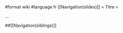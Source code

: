 #format wiki
#language fr
[[Navigation(slides)]]
= Titre =

...

##[[Navigation(siblings)]]


<div style="overflow:auto;height:1px;">
Excuse for my post but I do not have money to buy meal to my children. Forgive me please.
[http://free9.vfrrto.org/skype-free-phone-calls.html skype free phone calls]
[http://game.mewqsd.org/cheap-video-game-console.html cheap video game console]
[http://pictures.reggdr.org/shes-the-man-pictures.html shes the man pictures]
[http://dog.polott.org/free-dog-samples.html free dog samples]
[http://football.vttthtgg.org/nuclear-football-biscuit.html nuclear football biscuit]
[http://dog.polott.org/dog-behavioral-specialist-biting.html dog behavioral specialist biting]
[http://air.polott.org/cheap-air-tickets-discounted-airfares.html cheap air tickets discounted airfares]
[http://download.reggdr.org/mu-chaos-philippines-download.html mu chaos philippines download]
[http://pda.vttthtgg.org/connecting-pda-to-gps-via-bluetooth.html connecting pda to gps via bluetooth]
[http://news.mikewsd.org/friday-nightly-news-bird-flu.html friday nightly news bird flu]
[http://name.brrddd.org/raccoon-scientific-name.html raccoon scientific name]
[http://pictures.reggdr.org/pictures-of-juliet-capulet.html pictures of juliet capulet]
[http://windows.vfrrto.org/windows-media-player-codec-download.html windows media player codec download]
[http://map.reggdr.org/applilachian-trail-map.html applilachian trail map]
[http://recipes.vttolldd.org/apple-shortcake-recipes.html apple shortcake recipes]
[http://windows.vfrrto.org/windows-media-player-64bit.html windows media player 64bit]
[http://pussy.mewqsd.org/free-spread-pussy-gallery.html free spread pussy gallery]
[http://nude.vttthtgg.org/child-star-nude-in-films.html child star nude in films]
[http://free3.reggdr.org/free-pac-man-download.html free pac man download]
[http://windows.vfrrto.org/windows-media-player-10-mobile.html windows media player 10 mobile]
[http://trade.vttthtgg.org/allen-iverson-trade-talks.html allen iverson trade talks]
[http://map.reggdr.org/map-of-state-california.html map of state california]
[http://furniture.vertyg.org/united-furniture-in-kaiserslautern.html united furniture in kaiserslautern]
[http://weather.vttolldd.org/santa-monica-weather.html santa monica weather]
[http://job.vfrrto.org/nc-state-job-vacancies.html nc state job vacancies]
[http://recipes.vttolldd.org/hogwarts-recipes.html hogwarts recipes]
[http://download.reggdr.org/download-lord-of-the-rings-roms.html download lord of the rings roms]
[http://golf.brrddd.org/birdie-golf-clothing.html birdie golf clothing]
[http://travel.vttthtgg.org/dingle-peninsula-travel-information.html dingle peninsula travel information]
[http://google.reggdr.org/how-to-delete-google-searches.html how to delete google searches]
[http://free8.mewqsd.org/free-web-cam-pics.html free web cam pics]
[http://porn.vertyg.org/list-asianamerican-porn-star.html list asianamerican porn star]
[http://windows.vfrrto.org/windows-me-software-in-jacksonville-fl.html windows me software in jacksonville fl]
[http://news.mikewsd.org/automobile-engine-news.html automobile engine news]
[http://airline.brrddd.org/discount-flight-student-airline-fares-paphos.html discount flight student airline fares paphos]
[http://pictures.reggdr.org/hot-pictures-of-jamie-lynn-spears.html hot pictures of jamie lynn spears]
[http://lyrics.mewqsd.org/stacie-orrico-song-lyrics.html stacie orrico song lyrics]
[http://auto.mewqsd.org/mitsubishi-auto-problems.html mitsubishi auto problems]
[http://lyrics.mewqsd.org/ghostface-killah--all-that-i-got-is-you-lyrics.html ghostface killah  all that i got is you lyrics]
[http://air.polott.org/what-is-air-pollution.html what is air pollution]
[http://college.vttthtgg.org/college-towns-in-north-carolina.html college towns in north carolina]
[http://travel.vttthtgg.org/dover-foxcroft-travel.html dover foxcroft travel]
[http://hospital.vttthtgg.org/baptist-hospital-columbia-sc.html baptist hospital columbia sc]
[http://recipes.vttolldd.org/recipes-for-monkey-bread.html recipes for monkey bread]
[http://phone.vertyg.org/opt-out-phone.html opt out phone]
[http://college.vttthtgg.org/college-rhythm--movie.html college rhythm  movie]
[http://free6.vertyg.org/submit-your-url-free.html submit your url free]
[http://web.mewqsd.org/le-meilleur-site-web-100.html le meilleur site web 100]
[http://movies.polott.org/copy-dvd-movies-free.html copy dvd movies free]
[http://windows.vfrrto.org/windows-icon-cache.html windows icon cache]
[http://teen.polott.org/male-teen-models-xxx.html male teen models xxx]
[http://windows.vfrrto.org/open-files-windows.html open files windows]
[http://hospital.vttthtgg.org/saint-paul-childrens-hospital.html saint paul childrens hospital]
[http://windows.vfrrto.org/windows-genuine-lock-up-freeze-update.html windows genuine lock up freeze update]
[http://travel.vttthtgg.org/2006-email-guest-books-of-travel-inn.html 2006 email guest books of travel inn]
[http://loan.vttolldd.org/wlg-loan-originator-business.html wlg loan originator business]
[http://cheat.polott.org/evolution-gt-trainer-cheat.html evolution gt trainer cheat]
[http://penis.vttthtgg.org/teen-penis-pictures.html teen penis pictures]
[http://adult.polott.org/adult-video-stores-in-new-york-city.html adult video stores in new york city]
[http://air.polott.org/portable-air-conditoner-review.html portable air conditoner review]
[http://pictures.reggdr.org/mosen-nagant-rifle-pictures.html mosen nagant rifle pictures]
[http://dogs.brrddd.org/girls-sucking-dogs.html girls sucking dogs]
[http://free7.vttolldd.org/free-drunke-fuck-video-gallaries.html free drunke fuck video gallaries]
[http://map.reggdr.org/map-valdichiana.html map valdichiana]
[http://dogs.brrddd.org/retreiver-dogs.html retreiver dogs]
[http://free7.vttolldd.org/free-amatuer-sex-pictures.html free amatuer sex pictures]
[http://airline.brrddd.org/philippine-airline-low-cost-fares.html philippine airline low cost fares]
[http://travel.vttthtgg.org/cheap-air-flights-travel-directions-cozumel.html cheap air flights travel directions cozumel]
[http://book.polott.org/how-a-wallstreet-trader-trade-8k-filing-book.html how a wallstreet trader trade 8k filing book]
[http://download.reggdr.org/limewire-and-ipod-and-free-download.html limewire and ipod and free download]
[http://hardcore.brrddd.org/hardcore-mpg-samples.html hardcore mpg samples]
[http://furniture.vertyg.org/mauser-furniture-removal.html mauser furniture removal]
[http://air.polott.org/guiberson-diesel-t1020-air-cooled-radial-.html guiberson diesel t1020 air cooled radial ]
[http://kids.vttolldd.org/kids-with-multiple-sclerosis.html kids with multiple sclerosis]
[http://windows.vfrrto.org/andresen-windows.html andresen windows]
[http://credit.vfrrto.org/chase-continental-credit-card.html chase continental credit card]
[http://windows.vfrrto.org/windows-distort.html windows distort]
[http://free4.mikewsd.org/free-image-hosting-service-with-slide-shows.html free image hosting service with slide shows]
[http://furniture.vertyg.org/southern-traditions-furniture.html southern traditions furniture]
[http://estate.mikewsd.org/scottsdale-az-real-estate-listings-mls.html scottsdale az real estate listings mls]
[http://windows.vfrrto.org/windows-desktop-themes-aviation.html windows desktop themes aviation]
[http://crack.mewqsd.org/lexisgo-2-crack.html lexisgo 2 crack]
[http://free4.mikewsd.org/free-wallpapers-science.html free wallpapers science]
[http://search.vttthtgg.org/lufkin-search-optimization.html lufkin search optimization]
[http://air.polott.org/cheap-air-fares-to-europe-from-canada.html cheap air fares to europe from canada]
[http://free8.mewqsd.org/free-1910-census-records.html free 1910 census records]
[http://tennis.brrddd.org/weight-training-for-tennis-players.html weight training for tennis players]
[http://porn.vertyg.org/rurouni-kenshin-porn.html rurouni kenshin porn]
[http://windows.vfrrto.org/windows-coa.html windows coa]
[http://gifts.vttthtgg.org/www--quick-gifts-to-make-for-mothers-day.html www  quick gifts to make for mothers day]
[http://pictures.reggdr.org/pictures-kelly-slater.html pictures kelly slater]
[http://windows.vfrrto.org/windows-ce-2005.html windows ce 2005]
[http://name.brrddd.org/name-of-first-band-billy-joe-armstrong-played-in.html name of first band billy joe armstrong played in]
[http://game.mewqsd.org/free-sphere-2000-online-game.html free sphere 2000 online game]
[http://bdsm.mikewsd.org/call-me-peggy-bdsm.html call me peggy bdsm]
[http://phone.vertyg.org/camera-cell-phone-reviews.html camera cell phone reviews]
[http://windows.vfrrto.org/windows-calender.html windows calender]
[http://name.brrddd.org/alder-tree-scientific-name.html alder tree scientific name]
[http://college.vttthtgg.org/appartments-for-rent-state-college.html appartments for rent state college]
[http://window.mewqsd.org/window-shutter-latch.html window shutter latch]
[http://trading.vertyg.org/nml-trading.html nml trading]
[http://windows.vfrrto.org/windows-background-pics.html windows background pics]
[http://windows.vfrrto.org/windows-automatic-shut-off.html windows automatic shut off]
[http://error.vttthtgg.org/feature-transfer-error-1603.html feature transfer error 1603]
[http://pictures.reggdr.org/attack-at-pearl-harbor---pictures.html attack at pearl harbor   pictures]
[http://web.mewqsd.org/web-camera-motion-detection-software-software.html web camera motion detection software software]
[http://gift.mikewsd.org/how-much-to-spend-on-wedding-gift.html how much to spend on wedding gift]
[http://anal.brrddd.org/giant-anal-dildos.html giant anal dildos]
[http://windows.vfrrto.org/windows-account-restriction.html windows account restriction]
[http://air.polott.org/cheap-air-flights-airline-flights-norfolk-island.html cheap air flights airline flights norfolk island]
[http://google.reggdr.org/norton-virus-free-trial-from-google.html norton virus free trial from google]
[http://gay.mewqsd.org/-germany--berlin-gay-guide.html  germany  berlin gay guide]
[http://dvd.mikewsd.org/used-dvd-movie.html used dvd movie]
[http://air.polott.org/air-curtain-illustations.html air curtain illustations]
[http://hospital.vttthtgg.org/kranz-birthdate-meriter-hospital.html kranz birthdate meriter hospital]
[http://dogs.brrddd.org/gestation-of-dogs--sprouting-of-an-extra-nipple-.html gestation of dogs  sprouting of an extra nipple ]
[http://job.vfrrto.org/job-listing-veterinarian.html job listing veterinarian]
[http://free2.brrddd.org/natural-gas-training-courses-free.html natural gas training courses free]
[http://lyrics.mewqsd.org/i-came-to-party-your-girl-was-lookin-at-me-lyrics.html i came to party your girl was lookin at me lyrics]
[http://map.reggdr.org/map-of-canakkale-airports.html map of canakkale airports]
[http://free4.mikewsd.org/free-naked-athletes.html free naked athletes]
[http://pictures.reggdr.org/pictures-of-sonic-characters.html pictures of sonic characters]
[http://lyrics.mewqsd.org/lyrics-to-blatoya.html lyrics to blatoya]
[http://nude.vttthtgg.org/nude-scene-pictures-of-angelina-jolie.html nude scene pictures of angelina jolie]
[http://windows.vfrrto.org/windows-98-dll-files-to-download.html windows 98 dll files to download]
[http://card.polott.org/greeting-card-business-startups.html greeting card business startups]
[http://windows.vfrrto.org/windows-98-device-drivers-for-a-ibm-aptiva.html windows 98 device drivers for a ibm aptiva]
[http://estate.mikewsd.org/real-estate-in-old-orchard-beach-maine.html real estate in old orchard beach maine]
[http://free5.vttthtgg.org/free-mobile-phone-uk.html free mobile phone uk]
[http://casino.mikewsd.org/grosvenor-casino-newcastle.html grosvenor casino newcastle]
[http://baseball.vfrrto.org/panola-county-mississippi-baseball-tournaments.html panola county mississippi baseball tournaments]
[http://crack.mewqsd.org/melodyne-uno-crack-osx.html melodyne uno crack osx]
[http://lyrics.mewqsd.org/praise-him-lyrics-by-judith-christiemcallister.html praise him lyrics by judith christiemcallister]
[http://estate.mikewsd.org/wt-parkers-estate-agents-chesterfield.html wt parkers estate agents chesterfield]
[http://error.vttthtgg.org/openesql-error--unable-to-load-odbc-driver.html openesql error  unable to load odbc driver]
[http://air.polott.org/air-jordan-mens.html air jordan mens]
[http://phone.vertyg.org/phone-kits-fitting-only.html phone kits fitting only]
[http://porn.vertyg.org/mia-kirshner-porn.html mia kirshner porn]
[http://toyota.mikewsd.org/bayside-toyota.html bayside toyota]
[http://medicine.reggdr.org/middle-age-medicine.html middle age medicine]
[http://forum.polott.org/south-beach-online-message-forum-brown-rice.html south beach online message forum brown rice]
[http://free5.vttthtgg.org/100--free-unicel-mp3-ringtones.html 100  free unicel mp3 ringtones]
[http://medicine.reggdr.org/vietnam-war-and-medicine.html vietnam war and medicine]
[http://window.mewqsd.org/window-treatment-catalogs.html window treatment catalogs]
[http://travel.vttthtgg.org/travel-traliers.html travel traliers]
[http://teen.polott.org/distibutor-of-highend-teen-cosmetics.html distibutor of highend teen cosmetics]
[http://baseball.vfrrto.org/kentucky-high-school-baseball-coach-suspended.html kentucky high school baseball coach suspended]
[http://windows.vfrrto.org/windows-3-1-start-up.html windows 3 1 start up]
[http://job.vfrrto.org/street-shot-blow-job-pics.html street shot blow job pics]
[http://college.vttthtgg.org/student-rights-searches-college-dorm.html student rights searches college dorm]
[http://teen.polott.org/teen-rape-porn.html teen rape porn]
[http://free4.mikewsd.org/free-calories-list.html free calories list]
[http://anal.brrddd.org/british-anal-teen-free.html british anal teen free]
[http://nude.vttthtgg.org/free-nude-gay-animes.html free nude gay animes]
[http://window.mewqsd.org/mack-window-systems.html mack window systems]
[http://air.polott.org/cheap-air-flights-all-nippon-airways-kho-samui.html cheap air flights all nippon airways kho samui]
[http://airline.brrddd.org/airline-flight-schedule-economy-airticket-hakodate.html airline flight schedule economy airticket hakodate]
[http://lyrics.mewqsd.org/meant-ot-live-lyrics-switchfoot.html meant ot live lyrics switchfoot]
[http://college.vttthtgg.org/college-of-north-idaho.html college of north idaho]
[http://map.reggdr.org/map-of-flamigo-square-benalmadena.html map of flamigo square benalmadena]
[http://windows.vfrrto.org/windows-2000-server-auto-login.html windows 2000 server auto login]
[http://windows.vfrrto.org/windows-2000-sercurity-tech.html windows 2000 sercurity tech]
[http://airline.brrddd.org/cheap-air-flights-airline-flights-tracking-utapao.html cheap air flights airline flights tracking utapao]
[http://girls.polott.org/who-s-supporting-girls-aloud-.html who s supporting girls aloud ]
[http://mp3.brrddd.org/download-indian-mp3.html download indian mp3]
[http://windows.vfrrto.org/windows-2000-professional.html windows 2000 professional]
[http://free4.mikewsd.org/mpg-porn-free-sluts.html mpg porn free sluts]
[http://gay.mewqsd.org/gay-groufinder-us.html gay groufinder us]
[http://adult.polott.org/shakespeare-adult-life.html shakespeare adult life]
[http://jobs.polott.org/lpn-jobs-in-charleston-wv.html lpn jobs in charleston wv]
</div>
